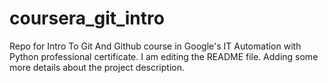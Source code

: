 # coursera_git_intro
Repo for Intro To Git And Github course in Google's IT Automation with Python professional certificate.
I am editing the README file. Adding some more details about the project description.
